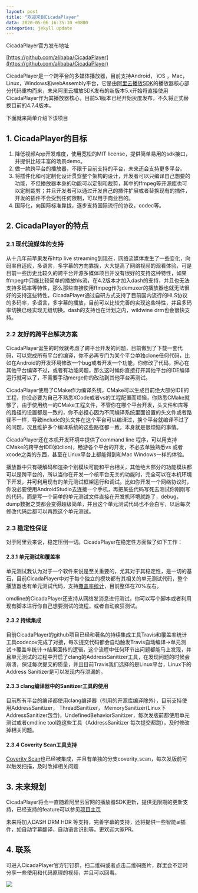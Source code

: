 ```yaml
---
layout: post
title: "欢迎来到CicadaPlayer"
data: 2020-05-06 16:35:10 +0800
categories: jekyll update
---
```

CicadaPlayer官方发布地址

[https://github.com/alibaba/CicadaPlayer](https://github.com/alibaba/CicadaPlayer)


CicadaPlayer是一个跨平台的多媒体播放器，目前支持Android， iOS ，Mac， Linux，Windows和webAssembly平台，它是由[阿里云播放SDK](https://help.aliyun.com/document_detail/125579.html?spm=a2c4g.11186623.6.1070.13794c07tqHY4M)的播放器核心部分代码重构而来，未来阿里云播放SDK发布的新版本5.x开始将直接使用CicadaPlayer作为其播放器核心，目前5.1版本已经开始灰度发布，不久将正式替换目前的4.7.4版本。

下面就来简单介绍下该项目

## 1. CicadaPlayer的目标

1.  降低视频App开发难度，使用宽松的MIT license，提供简单易用的sdk接口，并提供比较丰富的场景demo。
2.  做一款跨平台的播放器，不限于目前支持的平台，未来还会支持更多平台。
3.  将插件化和可定制化设计贯穿整个架构的设计，开发者可以只编译自己想要的功能，不但播放器本身的功能可以定制和裁剪，其中的ffmpeg等开源库也可以定制裁剪；并且开发者可以通过开发自己的插件扩展或者替换现有的插件，开发的插件不会受到任何限制，可以用于商业目的。
4.  国际化，向国际标准靠拢，逐步支持国际流行的协议，codec等。

## 2. CicadaPlayer的特点

### 2.1 现代流媒体的支持

从十几年前苹果发布http live streaming到现在，网络流媒体发生了一些变化，向码率自适应，多语言，多字幕的方向靠拢，大大提高了网络视频的观看体验，可是目前一些历史比较久的跨平台开源多媒体项目并没有很好的支持这种特性，如果ffmpeg中只能比较简单的播放hls流，在4.2版本才加入dash的支持，并且也无法支持多码率等特性，那么那些直接使用ffmpeg作为demuxer的播放器也就无法很好的支持这些特性。CicadaPlayer通过自研方式支持了目前国内流行的HLS协议的多码率，多语言，多字幕的播放，目前可以比较完善的实现这些特性，并且多码率切换已经实现无缝切换。dash的支持也在计划之内，wildwine drm也会很快支持。

### 2.2 友好的跨平台解决方案

CicadaPlayer诞生的时候就考虑了跨平台开发的问题，目前做到了下载一套代码，可以完成所有平台的编译，你不必再专门为某个平台单独clone任何代码，比如在Android的开发环境修改一个bug或者开发一个功能，你修改了代码，担心在其他平台编译不过，或者有功能问题，那么这时候你直接打开其他平台的IDE编译运行就可以了，不需要手动merge你的改动到其他平台再测试。

CicadaPlayer使用了CMake作为编译系统，CMake可以生成目前绝大部分IDE的工程，你没必要为自己不熟悉XCode或者vs的工程配置而烦恼，你熟悉CMake就够了，由于使用统一的CMake工程文件，不管你在哪个平台开发，头文件和库等的路径的设置都是一致的，你不必担心因为不同编译系统里面设置的头文件或者路径不一样，导致include的头文件在这个平台可以编译过，换个平台就编译不过了的问题，况且维护多个编译系统的这些路径都一致，本身就是很烦恼的事情。

CicadaPlayer还在本机开发环境中提供了command line 程序，可以用支持CMake的跨平台IDE(如clion)，畅游各个平台的开发，不必去单独熟悉vs 或者xcode之类的东西，甚至在Linux平台上都能得到和Mac Windows一样的体验。

播放器中只有硬解码和渲染个别模块可能和平台相关，其他绝大部分的功能模块都可以是跨平台的，所以当你在开发一个核平台无关的功能时，完全可以在本机环境下开发，并可利用现有的单元测试框架运行和调试。比如你开发一个网络协议时，你没必要使用AndroidStudio去连接一个手机，再把某些代码写死去测试你刚刚写的代码，而是写一个简单的单元测试文件直接在开发机环境就跑了，debug，dump数据之类都会变得超级简单，并且这个单元测试代码也不会白写，以后每次修改代码后都可以再跑这个单元测试。

### 2.3 稳定性保证

对于阿里云来说，稳定压倒一切。CicadaPlayer在稳定性方面做了如下工作：

#### 2.3.1 单元测试和覆盖率

单元测试我认为对于一个软件来说是至关重要的，尤其对于其稳定性，是一切的基石，目前CicadaPlayer中对于每个独立的模块都有其相关的单元测试代码，整个播放器也有单元测试代码，支持[覆盖率统计](https://codecov.io/gh/alibaba/CicadaPlayer/branch/develop)，目前整体在70%左右。

cmdline的CicadaPlayer还支持从网络发消息进行测试，你可以写个脚本或者利用现有脚本进行你自己想要测试的流程，或者自动疯狂测试。

#### 2.3.2 持续集成

目前CicadaPlayer的github项目已经和著名的持续集成工具Travis和覆盖率统计工具codecov完成了对接，每次提交代码都会自动触发Travis自动编译->单元测试->覆盖率统计->结果回传的逻辑，这个流程中任何环节出问题都能马上发现，并且单元测试的过程中开启了clang的AddressSanitizer工具，在发现问题的时候会崩溃，保证每次提交的质量，并且目前Travis我们选择的是Linux平台，Linux下的Address Sanitizer是可以发现内存泄漏的。

#### 2.3.3 clang编译器中的Sanitizer工具的使用

目前所有平台的编译都使用clang编译器（引用的开源库编译除外），目前支持使用AddressSanitizer， ThreadSanitizer， MemorySanitizer(Linux下AddressSanitizer包含)，UndefinedBehaviorSanitizer，每次发版前都使用单元测试或者cmdline tool跑这些工具（AddressSanitizer 每次提交都跑），及时修改掉相关问题。

#### 2.3.4 Coverity Scan工具支持

[Coverity Scan](https://scan.coverity.com/projects/alibaba-cicadaplayer)也已经被集成，并且有单独的分支coverity_scan，每次发版前可以触发扫描，及时改掉相关问题

## 3. 未来规划

CicadaPlayer将会一直随着阿里云官网的播放器SDK更新，提供无限期的更新支持，已经支持的feature可以参见[项目主页](https://github.com/alibaba/CicadaPlayer#features)

未来将加入DASH DRM HDR 等支持，完善字幕的支持，还将提供一些智能ai插件，如自动字幕翻译，自动语言识别等。更欢迎大家PR。

## 4. 联系

可进入CicadaPlayer官方钉钉群，扫二维码或者点击二维码图片，群里会不定时分享一些使用和代码原理的视频，并且可以回看。

[![](https://oscimg.oschina.net/oscnet/up-230fc6ed24bee5246a6931b923b0324ad89.png)](https://h5.dingtalk.com/invite-page/index.html?bizSource=____source____&corpId=ding42c495ce0dcfdb7f35c2f4657eb6378f&inviterUid=B8D63ADF200A8E9DFF4BBDCA828801C7&encodeDeptId=FE36B0936DFD1AC591E7FE61FE0552A6)
